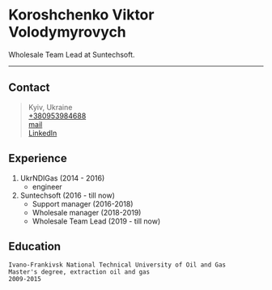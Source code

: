 # Koroshchenko Viktor Volodymyrovych
Wholesale Team Lead at Suntechsoft.

___

## __Contact__
>Kyiv, Ukraine  
>[+380953984688](tel:+380953984688)  
>[mail](mailto:koroschenko.viktor@gmail.com)   
>[LinkedIn](https://www.linkedin.com/in/viktor-koroschenko-a7551462/)

## __Experience__

1. UkrNDIGas (2014 - 2016)
    * engineer
2. Suntechsoft (2016 - till now)
    * Support manager (2016-2018)
    * Wholesale manager (2018-2019)
    * Wholesale Team Lead (2019 - till now)

## __Education__

```
Ivano-Frankivsk National Technical University of Oil and Gas
Master's degree, extraction oil and gas
2009-2015
```

